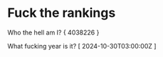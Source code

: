 # Fuck the rankings

Who the hell am I?
{ 4038226 }

What fucking year is it?
[ 2024-10-30T03:00:00Z ]
